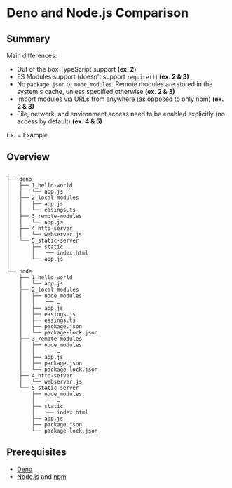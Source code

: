 # Deno and Node.js Comparison

## Summary

Main differences: 

- Out of the box TypeScript support **(ex. 2)**
- ES Modules support (doesn't support `require()`) **(ex. 2 & 3)**
- No `package.json` or `node_modules`. Remote modules are stored in the system's cache, unless specified otherwise **(ex. 2 & 3)**
- Import modules via URLs from anywhere (as opposed to only npm) **(ex. 2 & 3)**
- File, network, and environment access need to be enabled explicitly (no access by default) **(ex. 4 & 5)**

Ex. = Example

## Overview

```
.
├── deno
│   ├── 1_hello-world
│   │   └── app.js
│   ├── 2_local-modules
│   │   ├── app.js
│   │   └── easings.ts
│   ├── 3_remote-modules
│   │   └── app.js
│   ├── 4_http-server
│   │   └── webserver.js
│   └── 5_static-server
│       ├── static
│       │   └── index.html
│       └── app.js
│       
└── node
    ├── 1_hello-world
    │   └── app.js
    ├── 2_local-modules
    │   ├── node_modules
    │   │   └── …
    │   ├── app.js
    │   ├── easings.js
    │   ├── easings.ts
    │   ├── package.json
    │   └── package-lock.json
    ├── 3_remote-modules
    │   ├── node_modules
    │   │   └── …
    │   ├── app.js
    │   ├── package.json
    │   └── package-lock.json
    ├── 4_http-server
    │   └── webserver.js
    └── 5_static-server
        ├── node_modules
        │   └── …
        ├── static
        │   └── index.html
        ├── app.js
        ├── package.json
        └── package-lock.json
```

## Prerequisites

- [Deno](https://deno.land)
- [Node.js](https://nodejs.org/) and [npm](https://www.npmjs.com/)
